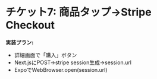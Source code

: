 # チケット7: 商品タップ→Stripe Checkout

**実装プラン:**
- 詳細画面で「購入」ボタン
- Next.jsにPOST→stripe session生成→session.url
- ExpoでWebBrowser.open(session.url)
